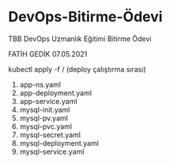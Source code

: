# DevOps-Bitirme-Ödevi
TBB DevOps Uzmanlık Eğitimi Bitirme Ödevi

FATİH GEDİK                    07.05.2021

kubectl apply -f / (deploy çalıştırma sırası)
1. app-ns.yaml
2. app-deployment.yaml
3. app-service.yaml
4. mysql-init.yaml
5. mysql-pv.yaml
6. mysql-pvc.yaml
7. mysql-secret.yaml
8. mysql-deployment.yaml
9. mysql-service.yaml
